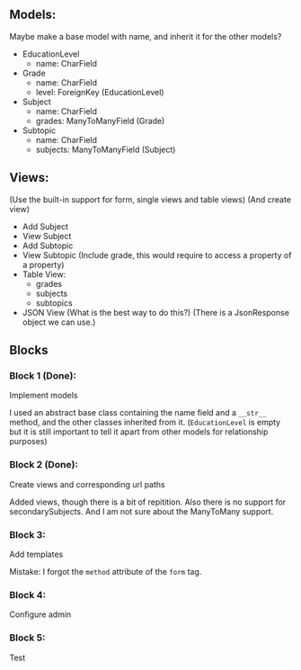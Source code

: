 ## Models:
Maybe make a base model with name, and inherit it for the other models?
- EducationLevel
  - name: CharField
- Grade
  - name: CharField
  - level: ForeignKey (EducationLevel)
- Subject
  - name: CharField
  - grades: ManyToManyField (Grade)
- Subtopic
  - name: CharField
  - subjects: ManyToManyField (Subject)

## Views:
(Use the built-in support for form, single views and table views) (And create view)
- Add Subject
- View Subject
- Add Subtopic
- View Subtopic (Include grade, this would require to access a property of a property)
- Table View:
  - grades
  - subjects
  - subtopics
- JSON View (What is the best way to do this?) (There is a JsonResponse object we can use.)

## Blocks

### Block 1 (Done):
Implement models

I used an abstract base class containing the name field and a `__str__` method, and the other classes inherited from it. (`EducationLevel` is empty but it is still important to tell it apart from other models for relationship purposes)

### Block 2 (Done):
Create views and corresponding url paths

Added views, though there is a bit of repitition.
Also there is no support for secondarySubjects.
And I am not sure about the ManyToMany support.

### Block 3:
Add templates

Mistake: I forgot the `method` attribute of the `form` tag.

### Block 4:
Configure admin

### Block 5:
Test